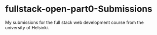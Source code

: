 # fullstack-open-part0-Submissions
My submissions for the full stack web development course from the university of Helsinki.
